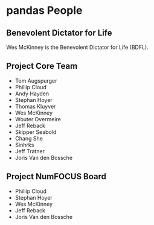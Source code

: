 # pandas People

## Benevolent Dictator for Life

Wes McKinney is the Benevolent Dictator for Life (BDFL).

## Project Core Team

- Tom Augspurger
- Phillip Cloud
- Andy Hayden
- Stephan Hoyer
- Thomas Kluyver
- Wes McKinney
- Wouter Overmeire
- Jeff Reback
- Skipper Seabold
- Chang She
- Sinhrks
- Jeff Tratner
- Joris Van den Bossche

## Project NumFOCUS Board

- Phillip Cloud
- Stephan Hoyer
- Wes McKinney
- Jeff Reback
- Joris Van den Bossche